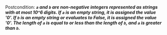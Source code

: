 Postcondition: ***`a` and `b` are non-negative integers represented as strings with at most 10^6 digits. If `a` is an empty string, it is assigned the value '0'. If `b` is an empty string or evaluates to False, it is assigned the value '0'. The length of `a` is equal to or less than the length of `b`, and `a` is greater than `b`.***